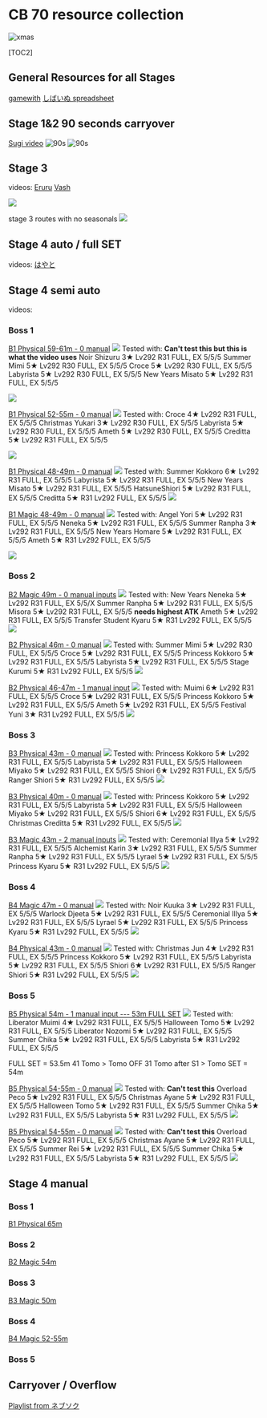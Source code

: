 # CB 70 resource collection
![xmas](https://pbs.twimg.com/media/GCG7tyWasAAlHwJ?format=png&name=900x900)

 [TOC2] 
## General Resources for all Stages
[gamewith](https://gamewith.jp/pricone-re/article/show/431266)
[しばいぬ spreadsheet](https://docs.google.com/spreadsheets/d/1gRC9DSIGWEo4evJT9_SKBvdXo83iRxkRot9zs2mCwvI/edit#gid=790984515)



## Stage 1&2 90 seconds carryover
[Sugi video](https://www.youtube.com/watch?v=8SE4_8OoPlk)
![90s](https://pbs.twimg.com/media/GCApJ6_bIAAETad?format=jpg&name=large)
![90s](https://pomf2.lain.la/f/2er01mfs.png)

## Stage 3
videos:
[Eruru](https://www.youtube.com/watch?v=XPXzw3PbhOs)
[Vash](https://www.youtube.com/watch?v=_pFcBcz59fc)

![](https://pbs.twimg.com/media/GCAoqWFaAAAHGfE?format=jpg&name=medium)

stage 3 routes with no seasonals
![](https://pbs.twimg.com/media/GCA1hP6bEAAGnSm?format=jpg&name=4096x4096)

## Stage 4 auto / full SET
videos:
[はやと](https://youtu.be/T_v9ORelir0)


## Stage 4 semi auto
videos:

### Boss 1
[B1 Physical 59-61m - 0 manual](https://www.youtube.com/watch?v=fDm3vi7ZN2c)
![](https://pomf2.lain.la/f/2kxlcvrx.jpg)
Tested with: **Can't test this but this is what the video uses**
Noir Shizuru 3★ Lv292 R31 FULL, EX 5/5/5
Summer Mimi 5★ Lv292 R30 FULL, EX 5/5/5
Croce 5★ Lv292 R30 FULL, EX 5/5/5
Labyrista 5★ Lv292 R30 FULL, EX 5/5/5
New Years Misato 5★ Lv292 R31 FULL, EX 5/5/5

![](https://pomf2.lain.la/f/unthqdnd.png)

[B1 Physical 52-55m - 0 manual](https://www.youtube.com/watch?v=i7GbIZUYv5k)
![](https://pomf2.lain.la/f/zpmgdsl.png)
Tested with: 
Croce 4★ Lv292 R31 FULL, EX 5/5/5
Christmas Yukari 3★ Lv292 R30 FULL, EX 5/5/5
Labyrista 5★ Lv292 R30 FULL, EX 5/5/5
Ameth 5★ Lv292 R30 FULL, EX 5/5/5
Creditta 5★ Lv292 R31 FULL, EX 5/5/5

![](https://pomf2.lain.la/f/cj3fs1ar.png)

[B1 Physical 48-49m - 0 manual](https://www.youtube.com/watch?v=5Yzktd6OdJA)
![](https://pomf2.lain.la/f/hqi4nvul.png)
Tested with: 
Summer Kokkoro 6★ Lv292 R31 FULL, EX 5/5/5
Labyrista 5★ Lv292 R31 FULL, EX 5/5/5
New Years Misato 5★ Lv292 R31 FULL, EX 5/5/5
HatsuneShiori 5★ Lv292 R31 FULL, EX 5/5/5
Creditta 5★ R31 Lv292 FULL, EX 5/5/5
![](https://pomf2.lain.la/f/k0ulgig.png)

[B1 Magic 48-49m - 0 manual](https://gamewith.jp/pricone-re/article/show/419093)
![](https://pomf2.lain.la/f/2aispa4o.png)
Tested with: 
Angel Yori 5★ Lv292 R31 FULL, EX 5/5/5
Neneka 5★ Lv292 R31 FULL, EX 5/5/5
Summer Ranpha 3★ Lv292 R31 FULL, EX 5/5/5
New Years Homare 5★ Lv292 R31 FULL, EX 5/5/5
Ameth 5★ R31 Lv292 FULL, EX 5/5/5

![](https://pomf2.lain.la/f/f8i6sg03.png)

### Boss 2
[B2 Magic 49m - 0 manual inputs](https://docs.google.com/spreadsheets/d/1gRC9DSIGWEo4evJT9_SKBvdXo83iRxkRot9zs2mCwvI/edit#gid=1565539494&range=C5:C47)
![](https://pomf2.lain.la/f/xxdzt4r.png)
Tested with: 
New Years Neneka 5★ Lv292 R31 FULL, EX 5/5/X
Summer Ranpha 5★ Lv292 R31 FULL, EX 5/5/5
Misora 5★ Lv292 R31 FULL, EX 5/5/5 **needs highest ATK**
Ameth 5★ Lv292 R31 FULL, EX 5/5/5
Transfer Student Kyaru 5★ R31 Lv292 FULL, EX 5/5/5
![](https://pomf2.lain.la/f/mt130af.png)

[B2 Physical 46m - 0 manual](https://www.youtube.com/watch?v=5k__uHrP6Bo)
![](https://pomf2.lain.la/f/bnf2y2i5.png)
Tested with: 
Summer Mimi 5★ Lv292 R30 FULL, EX 5/5/5
Croce 5★ Lv292 R31 FULL, EX 5/5/5
Princess Kokkoro 5★ Lv292 R31 FULL, EX 5/5/5
Labyrista 5★ Lv292 R31 FULL, EX 5/5/5
Stage Kurumi 5★ R31 Lv292 FULL, EX 5/5/5
![](https://pomf2.lain.la/f/oal2vda6.png)

[B2 Physical 46-47m - 1 manual input](https://gamewith.jp/pricone-re/article/show/364694)
![](https://pomf2.lain.la/f/p7n3v3v.png)
Tested with: 
Muimi 6★ Lv292 R31 FULL, EX 5/5/5
Croce 5★ Lv292 R31 FULL, EX 5/5/5
Princess Kokkoro 5★ Lv292 R31 FULL, EX 5/5/5
Ameth 5★ Lv292 R31 FULL, EX 5/5/5
Festival Yuni 3★ R31 Lv292 FULL, EX 5/5/5
![](https://pomf2.lain.la/f/7ahzc89h.png)


### Boss 3
[B3 Physical 43m - 0 manual](https://youtu.be/hSWHATLZMoU)
![](https://pomf2.lain.la/f/13qj2ftu.png)
Tested with: 
Princess Kokkoro 5★ Lv292 R31 FULL, EX 5/5/5
Labyrista 5★ Lv292 R31 FULL, EX 5/5/5
Halloween Miyako 5★ Lv292 R31 FULL, EX 5/5/5
Shiori 6★ Lv292 R31 FULL, EX 5/5/5
Ranger Shiori 5★ R31 Lv292 FULL, EX 5/5/5
![](https://pomf2.lain.la/f/unrcxlgn.png)

[B3 Physical 40m - 0 manual](https://www.youtube.com/watch?v=aTBxpAYOAtQ)
![](https://pomf2.lain.la/f/9n1j9a0.png)
Tested with: 
Princess Kokkoro 5★ Lv292 R31 FULL, EX 5/5/5
Labyrista 5★ Lv292 R31 FULL, EX 5/5/5
Halloween Miyako 5★ Lv292 R31 FULL, EX 5/5/5
Shiori 6★ Lv292 R31 FULL, EX 5/5/5
Christmas Creditta 5★ R31 Lv292 FULL, EX 5/5/5
![](https://pomf2.lain.la/f/5zgjjovn.png)

[B3 Magic 43m - 2 manual inputs](https://www.youtube.com/watch?v=_ntDgYGUg6s)
![](https://pomf2.lain.la/f/phxxwnnn.png)
Tested with: 
Ceremonial Illya 5★ Lv292 R31 FULL, EX 5/5/5
Alchemist Karin 3★ Lv292 R31 FULL, EX 5/5/5
Summer Ranpha 5★ Lv292 R31 FULL, EX 5/5/5
Lyrael 5★ Lv292 R31 FULL, EX 5/5/5
Princess Kyaru 5★ R31 Lv292 FULL, EX 5/5/5
![](https://pomf2.lain.la/f/73o2j3w.png)

### Boss 4
[B4 Magic 47m - 0 manual](https://www.youtube.com/watch?v=ituyINLqjKQ)
![](https://pomf2.lain.la/f/ay54eg9i.png)
Tested with: 
Noir Kuuka 3★ Lv292 R31 FULL, EX 5/5/5
Warlock Djeeta 5★ Lv292 R31 FULL, EX 5/5/5
Ceremonial Illya 5★ Lv292 R31 FULL, EX 5/5/5
Lyrael 5★ Lv292 R31 FULL, EX 5/5/5
Princess Kyaru 5★ R31 Lv292 FULL, EX 5/5/5
![](https://pomf2.lain.la/f/e5tebf8i.png)

[B4 Physical 43m - 0 manual](https://docs.google.com/spreadsheets/d/1gRC9DSIGWEo4evJT9_SKBvdXo83iRxkRot9zs2mCwvI/edit#gid=1742465964&range=B5:B47)
![](https://pomf2.lain.la/f/p71v2zr.png)
Tested with: 
Christmas Jun 4★ Lv292 R31 FULL, EX 5/5/5
Princess Kokkoro 5★ Lv292 R31 FULL, EX 5/5/5
Labyrista 5★ Lv292 R31 FULL, EX 5/5/5
Shiori 6★ Lv292 R31 FULL, EX 5/5/5
Ranger Shiori 5★ R31 Lv292 FULL, EX 5/5/5
![](https://pomf2.lain.la/f/5d29qvgy.png)

### Boss 5
[B5 Physical 54m - 1 manual input --- 53m FULL SET](https://docs.google.com/spreadsheets/d/1gRC9DSIGWEo4evJT9_SKBvdXo83iRxkRot9zs2mCwvI/edit#gid=2111905137&range=D5:D22)
![](https://pomf2.lain.la/f/wmj1o9n9.png)
Tested with: 
Liberator Muimi 4★ Lv292 R31 FULL, EX 5/5/5
Halloween Tomo 5★ Lv292 R31 FULL, EX 5/5/5
Liberator Nozomi 5★ Lv292 R31 FULL, EX 5/5/5
Summer Chika 5★ Lv292 R31 FULL, EX 5/5/5
Labyrista 5★ R31 Lv292 FULL, EX 5/5/5

FULL SET = 53.5m
41 Tomo > Tomo OFF
31 Tomo after S1 > Tomo SET = 54m

[B5 Physical 54-55m - 0 manual](https://www.youtube.com/watch?v=Uo9YQ2ot1L4)
![](https://pomf2.lain.la/f/mveswd22.png)
Tested with: **Can't test this**
Overload Peco 5★ Lv292 R31 FULL, EX 5/5/5
Christmas Ayane 5★ Lv292 R31 FULL, EX 5/5/5
Halloween Tomo 5★ Lv292 R31 FULL, EX 5/5/5
Summer Chika 5★ Lv292 R31 FULL, EX 5/5/5
Labyrista 5★ R31 Lv292 FULL, EX 5/5/5
![](https://pomf2.lain.la/f/l4emaeq5.png)


[B5 Physical 54-55m - 0 manual](https://www.youtube.com/watch?v=PH9hOPsla8k)
![](https://pomf2.lain.la/f/wxbitgi8.png)
Tested with: **Can't test this**
Overload Peco 5★ Lv292 R31 FULL, EX 5/5/5
Christmas Ayane 5★ Lv292 R31 FULL, EX 5/5/5
Summer Rei 5★ Lv292 R31 FULL, EX 5/5/5
Summer Chika 5★ Lv292 R31 FULL, EX 5/5/5
Labyrista 5★ R31 Lv292 FULL, EX 5/5/5
![](https://pomf2.lain.la/f/y1utkwiu.png)




## Stage 4 manual
### Boss 1
[B1 Physical 65m](https://www.youtube.com/watch?v=ptLyQFYr3ak)

### Boss 2
[B2 Magic 54m](https://www.youtube.com/watch?v=Fh45vLCkkxo)

### Boss 3
[B3 Magic 50m](https://www.youtube.com/watch?v=fXg_kcE4lxY)

### Boss 4
[B4 Magic 52-55m](https://www.youtube.com/watch?v=wTlA3W3cJsQ)

### Boss 5

## Carryover / Overflow
[Playlist from ネブソク](https://www.youtube.com/playlist?list=PLZmWQnJpjP3UXghaVh8bCRnUpZinU7JFm)